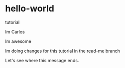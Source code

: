 # hello-world
tutorial 
<p> Im Carlos </p>
<p>Im awesome </p>
<p>Im doing changes for this tutorial in the read-me branch </p>
<p>Let's see where this message ends. </p>
